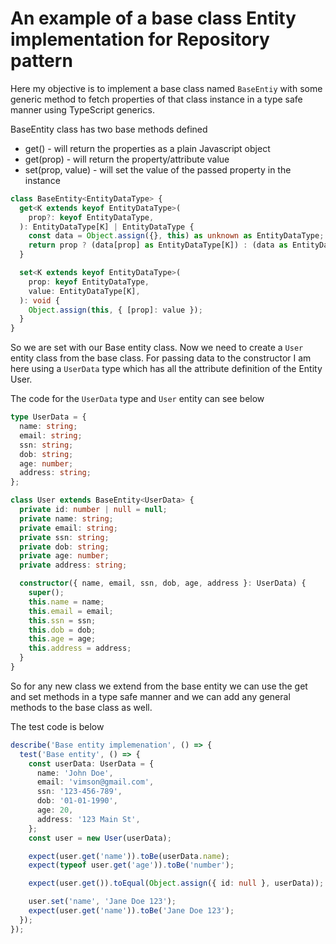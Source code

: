 # An example of a base class Entity implementation for Repository pattern

Here my objective is to implement a base class named `BaseEntiy` with some generic method to fetch properties of that class instance in a type safe manner using TypeScript generics.

BaseEntity class has two base methods defined

- get() - will return the properties as a plain Javascript object
- get(prop) - will return the property/attribute value
- set(prop, value) - will set the value of the passed property in the instance

```typescript
class BaseEntity<EntityDataType> {
  get<K extends keyof EntityDataType>(
    prop?: keyof EntityDataType,
  ): EntityDataType[K] | EntityDataType {
    const data = Object.assign({}, this) as unknown as EntityDataType;
    return prop ? (data[prop] as EntityDataType[K]) : (data as EntityDataType);
  }

  set<K extends keyof EntityDataType>(
    prop: keyof EntityDataType,
    value: EntityDataType[K],
  ): void {
    Object.assign(this, { [prop]: value });
  }
}
```

So we are set with our Base entity class. Now we need to create a `User` entity class from the base class. For passing data to the constructor I am here using a `UserData` type which has all the attribute definition of the Entity User.

The code for the `UserData` type and `User` entity can see below

```typescript
type UserData = {
  name: string;
  email: string;
  ssn: string;
  dob: string;
  age: number;
  address: string;
};

class User extends BaseEntity<UserData> {
  private id: number | null = null;
  private name: string;
  private email: string;
  private ssn: string;
  private dob: string;
  private age: number;
  private address: string;

  constructor({ name, email, ssn, dob, age, address }: UserData) {
    super();
    this.name = name;
    this.email = email;
    this.ssn = ssn;
    this.dob = dob;
    this.age = age;
    this.address = address;
  }
}
```

So for any new class we extend from the base entity we can use the get and set methods in a type safe manner and we can add any general methods to the base class as well.

The test code is below

```typescript
describe('Base entity implemenation', () => {
  test('Base entity', () => {
    const userData: UserData = {
      name: 'John Doe',
      email: 'vimson@gmail.com',
      ssn: '123-456-789',
      dob: '01-01-1990',
      age: 20,
      address: '123 Main St',
    };
    const user = new User(userData);

    expect(user.get('name')).toBe(userData.name);
    expect(typeof user.get('age')).toBe('number');

    expect(user.get()).toEqual(Object.assign({ id: null }, userData));

    user.set('name', 'Jane Doe 123');
    expect(user.get('name')).toBe('Jane Doe 123');
  });
});
```
